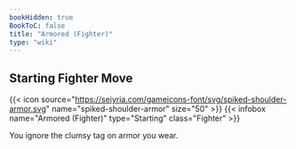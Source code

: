 ```yaml
---
bookHidden: true
BookToC: false
title: "Armored (Fighter)"
type: "wiki"
---
```

## Starting Fighter Move
{{< icon source="https://seiyria.com/gameicons-font/svg/spiked-shoulder-armor.svg" name="spiked-shoulder-armor" size="50" >}}
{{< infobox name="Armored (Fighter)" type="Starting" class="Fighter" >}}

You ignore the clumsy tag on armor you wear.